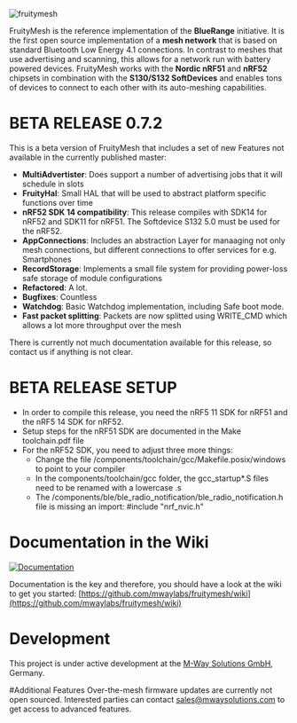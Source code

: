 ![fruitymesh](https://cloud.githubusercontent.com/assets/5893428/9224084/1687644e-4100-11e5-93d3-02df8951ee91.png)

FruityMesh is the reference implementation of the **BlueRange** initiative. It is the first open source implementation of a **mesh network** that is based on standard Bluetooth Low Energy 4.1 connections. In contrast to meshes that use advertising and scanning, this allows for a network run with battery powered devices. FruityMesh works with the **Nordic nRF51** and **nRF52** chipsets in combination with the **S130/S132 SoftDevices** and enables tons of devices to connect to each other with its auto-meshing capabilities.

# BETA RELEASE 0.7.2
This is a beta version of FruityMesh that includes a set of new Features not available in the currently published master:
- **MultiAdvertister**: Does support a number of advertising jobs that it will schedule in slots
- **FruityHal**: Small HAL that will be used to abstract platform specific functions over time
- **nRF52 SDK 14 compatibility**: This release compiles with SDK14 for nRF52 and SDK11 for nRF51. The Softdevice S132 5.0 must be used for the nRF52.
- **AppConnections**: Includes an abstraction Layer for manaaging not only mesh connections, but different connections to offer services for e.g. Smartphones
- **RecordStorage**: Implements a small file system for providing power-loss safe storage of module configurations
- **Refactored**: A lot.
- **Bugfixes**: Countless
- **Watchdog**: Basic Watchdog implementation, including Safe boot mode.
- **Fast packet splitting**: Packets are now splitted using WRITE_CMD which allows a lot more throughput over the mesh

There is currently not much documentation available for this release, so contact us if anything is not clear.

# BETA RELEASE SETUP
- In order to compile this release, you need the nRF5 11 SDK for nRF51 and the nRF5 14 SDK for nRF52.
- Setup steps for the nRF51 SDK are documented in the Make toolchain.pdf file
- For the nRF52 SDK, you need to adjust three more things:
	- Change the file /components/toolchain/gcc/Makefile.posix/windows to point to your compiler
	- In the components/toolchain/gcc folder, the gcc_startup*.S files need to be renamed with a lowercase .s
	- The /components/ble/ble_radio_notification/ble_radio_notification.h file is missing an import: #include "nrf_nvic.h"


# Documentation in the Wiki
[![Documentation](https://cloud.githubusercontent.com/assets/5893428/8722473/5a89169c-2bc5-11e5-9aea-02a16b3b189e.png)](https://github.com/mwaylabs/fruitymesh/wiki)

Documentation is the key and therefore, you should have a look at the wiki to get you started:
[https://github.com/mwaylabs/fruitymesh/wiki](https://github.com/mwaylabs/fruitymesh/wiki)

# Development
This project is under active development at the [M-Way Solutions GmbH](http://www.mwaysolutions.com/), Germany.

#Additional Features
Over-the-mesh firmware updates are currently not open sourced. Interested parties can contact sales@mwaysolutions.com to get access to advanced features.
